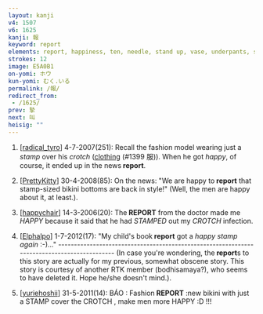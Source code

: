 ```yaml
---
layout: kanji
v4: 1507
v6: 1625
kanji: 報
keyword: report
elements: report, happiness, ten, needle, stand up, vase, underpants, stamp, crotch, anti, ten2, needle2
strokes: 12
image: E5A0B1
on-yomi: ホウ
kun-yomi: むく.いる
permalink: /報/
redirect_from:
 - /1625/
prev: 摯
next: 叫
heisig: ""
---
```


1) [<a href="http://kanji.koohii.com/profile/radical_tyro">radical_tyro</a>] 4-7-2007(251): Recall the fashion model wearing just a <em>stamp</em> over his <em>crotch</em> (<a href="../v4/1399.html">clothing</a> (#1399 服)). When he got <em>happy</em>, of course, it ended up in the news<strong> report</strong>.

2) [<a href="http://kanji.koohii.com/profile/PrettyKitty">PrettyKitty</a>] 30-4-2008(85): On the news: &quot;We are happy to<strong> report</strong> that stamp-sized bikini bottoms are back in style!&quot; (Well, the men are happy about it, at least.).

3) [<a href="http://kanji.koohii.com/profile/happychair">happychair</a>] 14-3-2006(20): The<strong> REPORT</strong> from the doctor made me <em>HAPPY</em> because it said that he had <em>STAMPED</em> out my <em>CROTCH</em> infection.

4) [<a href="http://kanji.koohii.com/profile/Elphalpo">Elphalpo</a>] 1-7-2012(17): &quot;My child&#039;s book<strong> report</strong> got a <em>happy stamp again</em> :-)...&quot; -------------------------------------------------------------------------------------------- (In case you&#039;re wondering, the<strong> report</strong>s to this story are actually for my previous, somewhat obscene story. This story is courtesy of another RTK member (bodhisamaya?), who seems to have deleted it. Hope he/she doesn&#039;t mind.).

5) [<a href="http://kanji.koohii.com/profile/yuriehoshii">yuriehoshii</a>] 31-5-2011(14): BÁO : Fashion<strong> REPORT</strong> :new bikini with just a STAMP cover the CROTCH , make men more HAPPY :D !!!


